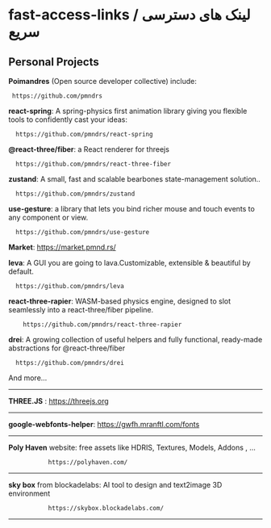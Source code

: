# fast-access-links / لینک های دسترسی سریع
Personal Projects
---------
**Poimandres** (Open source developer collective) include:

     https://github.com/pmndrs 

**react-spring**: A spring-physics first animation library giving you flexible tools to confidently cast your ideas:

      https://github.com/pmndrs/react-spring

      
**@react-three/fiber**: a React renderer for threejs 

      https://github.com/pmndrs/react-three-fiber

      
**zustand**: A small, fast and scalable bearbones state-management solution..

      https://github.com/pmndrs/zustand

      
**use-gesture**: a library that lets you bind richer mouse and touch events to any component or view.

      https://github.com/pmndrs/use-gesture

      
**Market**: 
     https://market.pmnd.rs/

**leva**: A GUI you are going to lava.Customizable, extensible & beautiful by default.

      https://github.com/pmndrs/leva

      
**react-three-rapier**: WASM-based physics engine, designed to slot seamlessly into a react-three/fiber pipeline.

        https://github.com/pmndrs/react-three-rapier

        
**drei**: A growing collection of useful helpers and fully functional, ready-made abstractions for @react-three/fiber

      https://github.com/pmndrs/drei

And more...

--------------

**THREE.JS** : https://threejs.org

--------------

**google-webfonts-helper**: https://gwfh.mranftl.com/fonts 

--------------

**Poly Haven** website: free assets like HDRIS, Textures, Models, Addons , ...

               https://polyhaven.com/

-------------- 

**sky box** from blockadelabs: AI tool to design and text2image 3D environment 

               https://skybox.blockadelabs.com/

---------------

